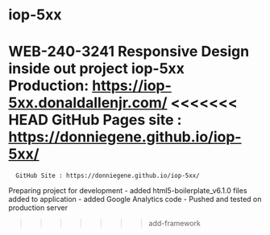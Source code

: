 # iop-5xx

WEB-240-3241 Responsive Design inside out project iop-5xx
      Production: https://iop-5xx.donaldallenjr.com/
<<<<<<< HEAD
      GitHub Pages site : https://donniegene.github.io/iop-5xx/
=======
      GitHub Site : https://donniegene.github.io/iop-5xx/

Preparing project for development
      - added html5-boilerplate_v6.1.0 files added to application
      - added Google Analytics code
      - Pushed and tested on production server
>>>>>>> add-framework
